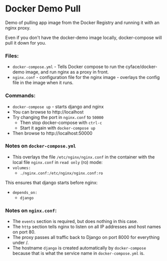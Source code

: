 # Docker Demo Pull

Demo of pulling app image from the Docker Registry and running it with an nginx proxy.

Even if you don't have the docker-demo image locally, docker-compose will pull it down for you.

### Files:
- `docker-compose.yml` - Tells Docker compose to run the cyface/docker-demo image, and run nginx as a proxy in front.
- `nginx.conf` - configuration file for the nginx image - overlays the config file in the image when it runs.

### Commands:
- `docker-compose up` - starts django and nginx
- You can browse to http://localhost
- Try changing the port in `nginx.conf` to `50000`
  - Then stop docker-compose with `ctrl-c`
  - Start it again with `docker-compose up`
- Then browse to http://localhost:50000

### Notes on `docker-compose.yml`
- This overlays the file `/etc/nginx/nginx.conf` in the container with the local file `nginx.conf` in `read only` (ro) mode:
- `volumes:`
  - `./nginx.conf:/etc/nginx/nginx.conf:ro`

This ensures that django starts before nginx:
- `depends_on:`
  - `django`
    
### Notes on `nginx.conf`:
- The `events` section is required, but does nothing in this case.
- The `http` section tells nginx to listen on all IP addresses and host names on port 80.
- The proxy passes all traffic back to Django on port 8000 for everything under /.
- The hostname `django` is created automatically by `docker-compose` because that is what the service name in `docker-compose.yml` is.

